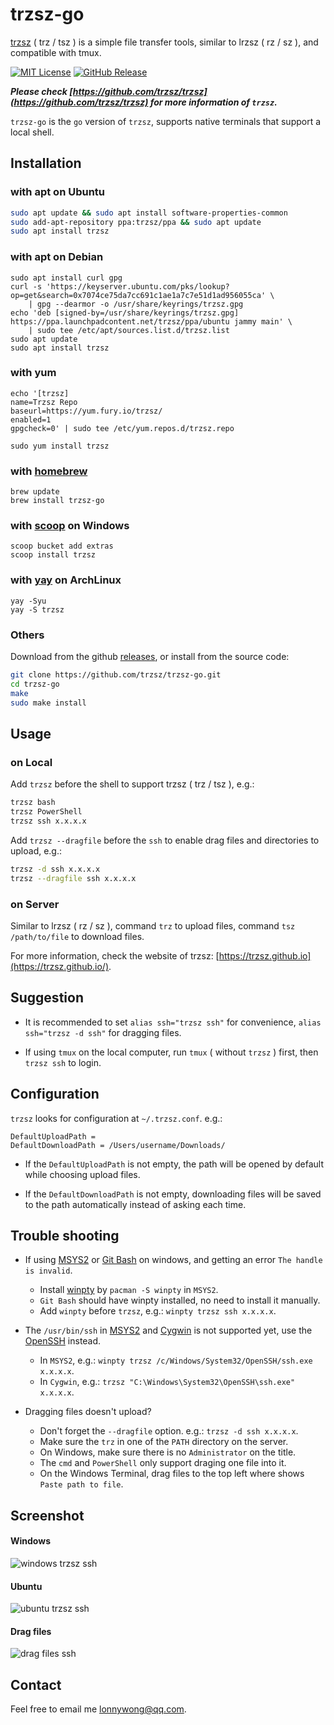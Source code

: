 # trzsz-go
[trzsz](https://github.com/trzsz/trzsz) ( trz / tsz ) is a simple file transfer tools, similar to lrzsz ( rz / sz ), and compatible with tmux.

[![MIT License](https://img.shields.io/badge/license-MIT-green.svg?style=flat)](https://choosealicense.com/licenses/mit/)
[![GitHub Release](https://img.shields.io/github/v/release/trzsz/trzsz-go)](https://github.com/trzsz/trzsz-go/releases)

***Please check [https://github.com/trzsz/trzsz](https://github.com/trzsz/trzsz) for more information of `trzsz`.***

`trzsz-go` is the `go` version of `trzsz`, supports native terminals that support a local shell.


## Installation

### with apt on Ubuntu

```sh
sudo apt update && sudo apt install software-properties-common
sudo add-apt-repository ppa:trzsz/ppa && sudo apt update
sudo apt install trzsz
```

### with apt on Debian
```
sudo apt install curl gpg
curl -s 'https://keyserver.ubuntu.com/pks/lookup?op=get&search=0x7074ce75da7cc691c1ae1a7c7e51d1ad956055ca' \
	| gpg --dearmor -o /usr/share/keyrings/trzsz.gpg
echo 'deb [signed-by=/usr/share/keyrings/trzsz.gpg] https://ppa.launchpadcontent.net/trzsz/ppa/ubuntu jammy main' \
	| sudo tee /etc/apt/sources.list.d/trzsz.list
sudo apt update
sudo apt install trzsz
```


### with yum

```
echo '[trzsz]
name=Trzsz Repo
baseurl=https://yum.fury.io/trzsz/
enabled=1
gpgcheck=0' | sudo tee /etc/yum.repos.d/trzsz.repo

sudo yum install trzsz
```


### with [homebrew](https://brew.sh/)

```
brew update
brew install trzsz-go
```


### with [scoop](https://scoop.sh/) on Windows

```
scoop bucket add extras
scoop install trzsz
```


### with [yay](https://github.com/Jguer/yay) on ArchLinux

```
yay -Syu
yay -S trzsz
```


### Others

Download from the github [releases](https://github.com/trzsz/trzsz-go/releases), or install from the source code:

```sh
git clone https://github.com/trzsz/trzsz-go.git
cd trzsz-go
make
sudo make install
```


## Usage

### on Local

Add `trzsz` before the shell to support trzsz ( trz / tsz ), e.g.:

```sh
trzsz bash
trzsz PowerShell
trzsz ssh x.x.x.x
```

Add `trzsz --dragfile` before the `ssh` to enable drag files and directories to upload, e.g.:

```sh
trzsz -d ssh x.x.x.x
trzsz --dragfile ssh x.x.x.x
```


### on Server

Similar to lrzsz ( rz / sz ), command `trz` to upload files, command `tsz /path/to/file` to download files.

For more information, check the website of trzsz: [https://trzsz.github.io](https://trzsz.github.io/).


## Suggestion

* It is recommended to set `alias ssh="trzsz ssh"` for convenience, `alias ssh="trzsz -d ssh"` for dragging files.

* If using `tmux` on the local computer, run `tmux` ( without `trzsz` ) first, then `trzsz ssh` to login.


## Configuration

`trzsz` looks for configuration at `~/.trzsz.conf`. e.g.:

```
DefaultUploadPath =
DefaultDownloadPath = /Users/username/Downloads/
```

* If the `DefaultUploadPath` is not empty, the path will be opened by default while choosing upload files.

* If the `DefaultDownloadPath` is not empty, downloading files will be saved to the path automatically instead of asking each time.


## Trouble shooting

* If using [MSYS2](https://www.msys2.org/) or [Git Bash](https://www.atlassian.com/git/tutorials/git-bash) on windows, and getting an error `The handle is invalid`.
  * Install [winpty](https://github.com/rprichard/winpty) by `pacman -S winpty` in `MSYS2`.
  * `Git Bash` should have winpty installed, no need to install it manually.
  * Add `winpty` before `trzsz`, e.g.: `winpty trzsz ssh x.x.x.x`.

* The `/usr/bin/ssh` in [MSYS2](https://www.msys2.org/) and [Cygwin](https://www.cygwin.com/) is not supported yet, use the [OpenSSH](https://docs.microsoft.com/en-us/windows-server/administration/openssh/openssh_install_firstuse) instead.
  * In `MSYS2`, e.g.: `winpty trzsz /c/Windows/System32/OpenSSH/ssh.exe x.x.x.x`.
  * In `Cygwin`, e.g.: `trzsz "C:\Windows\System32\OpenSSH\ssh.exe" x.x.x.x`.

* Dragging files doesn't upload?
  * Don't forget the `--dragfile` option. e.g.: `trzsz -d ssh x.x.x.x`.
  * Make sure the `trz` in one of the `PATH` directory on the server.
  * On Windows, make sure there is no `Administrator` on the title.
  * The `cmd` and `PowerShell` only support draging one file into it.
  * On the Windows Terminal, drag files to the top left where shows `Paste path to file`.


## Screenshot

#### Windows

  ![windows trzsz ssh](https://trzsz.github.io/images/cmd_trzsz.gif)


#### Ubuntu

  ![ubuntu trzsz ssh](https://trzsz.github.io/images/ubuntu_trzsz.gif)


#### Drag files

  ![drag files ssh](https://trzsz.github.io/images/drag_files.gif)


## Contact

Feel free to email me <lonnywong@qq.com>.
